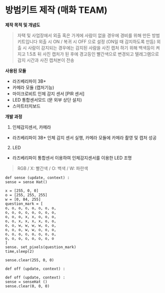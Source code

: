 # 방범키트 제작 (매화 TEAM)

**제작 목적 및 개념도**

> 자택 및 사업장에서 외출 혹은 가게에 사람이 없을 경우에 경비를 위해 만든 방범 키트입니다
외출 시 ON / 복귀 시 OFF 으로 설정 (ON일 때 감지하도록 만듬)
외출 시 사람이 감지되는 경우에는 감지된 사람을 사진 캡처 하기 위해 백색등이 켜지고 1.5초 뒤 사진 캡처가 된 후에 경고등인 빨간색으로 변경되고 텔레그램으로 감지 시간과 사진 캡처본이 전송

**사용된 모듈** 

* 라즈베리파이 3B+
* 카메라 모듈 (캡처기능)
* 마이크로비트 인체 감지 센서 [PIR 센서]
* LED 통합센서모드 (문 외부 상단 설치)
* 스마트터치보드

**개발 과정**

1. 인체감지센서, 카메라 
* 라즈베리파이 3B+ 인체 감지 센서 실행, 카메라 모듈에 카메라 촬영 및 캡처 성공

2. LED 
* 라즈베리파이 통합센서 이용하여 인체감지센서를 이용한 LED 조명  
> RGB / 
X: 빨간색 / 
O: 백색 /
W: 파란색 

``` 
def sense (update, context) : 
sense = sense Hat()

x = [255, 0, 0]
o = [255, 255, 255]
w = [0, 84, 255]
question_mark = [
o, o, o, o, o, o, o, o, 
o, o, o, o, o, o, o, o, 
o, o, o, x, x, o, o, o,
o, o, x, x, x, x, o, o,
o, o, w, w, w, w, o, o, 
o, o, o, w, w, o, o, o, 
o, o, o, o, o, o, o, o,
o, o, o, o, o, o, o, o
]
sense. set_pixels(question_mark)
time,sleep(2)

sense.clear(255, 0, 0)

def off (update, context) : 

def off (update, context) :
sense = senseHat ()
sense.clear(0, 0, 0)
```

